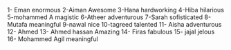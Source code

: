 1- Eman enormous
2-Aiman Awesome
3-Hana hardworking
4-Hiba hilarious
5-mohammed A magistic
6-Atheer adventurous
7-Sarah sofisticated
8-Mutafa meaningful
9-nawal nice
10-tagreed talented
11- Aisha adventurous
12- Ahmed 
13- Ahmed hassan Amazing
14- Firas fabulous
15- jajal jelous
16- Mohammed Agil meaningful

